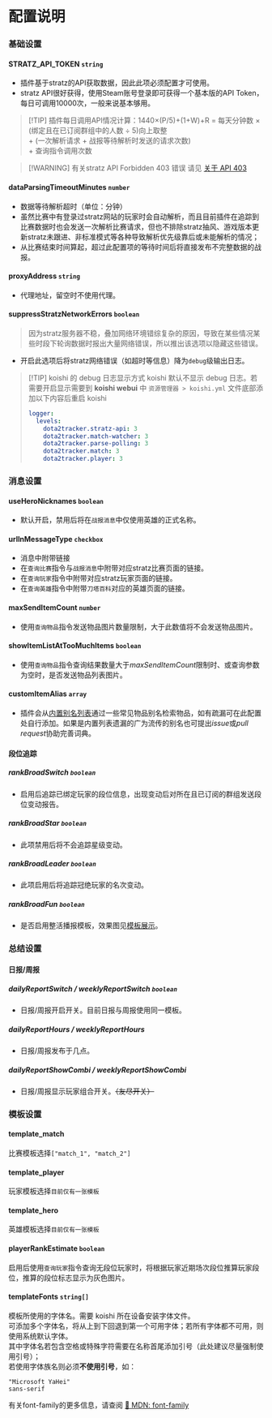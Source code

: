 # 配置说明
### 基础设置
#### STRATZ_API_TOKEN `string`
- 插件基于stratz的API获取数据，因此此项必须配置才可使用。
- stratz API很好获得，使用Steam账号登录即可获得一个基本版的API Token，每日可调用10000次，一般来说基本够用。
> [!TIP] 插件每日调用API情况计算：1440×(P/5)+(1+W)+R
> = 每天分钟数 × (绑定且在已订阅群组中的人数 ÷ 5)向上取整  
>  \+ (一次解析请求 + 战报等待解析时发送的请求次数)  
>  \+ 查询指令调用次数

> [!WARNING] 有关stratz API Forbidden 403 错误
> 请见 [关于 API 403](./api-403.md)


#### dataParsingTimeoutMinutes `number`
- 数据等待解析超时（单位：分钟）
- 虽然比赛中有登录过stratz网站的玩家时会自动解析，而且目前插件在追踪到比赛数据时也会发送一次解析比赛请求，但也不排除stratz抽风、游戏版本更新stratz未跟进、非标准模式等各种导致解析优先级靠后或未能解析的情况；
- 从比赛结束时间算起，超过此配置项的等待时间后将直接发布不完整数据的战报。

#### proxyAddress `string`
- 代理地址，留空时不使用代理。

#### suppressStratzNetworkErrors `boolean`
> 因为stratz服务器不稳，叠加网络环境错综复杂的原因，导致在某些情况某些时段下轮询数据时报出大量网络错误，所以推出该选项以隐藏这些错误。
- 开启此选项后将stratz网络错误（如超时等信息）降为`debug`级输出日志。
> [!TIP] koishi 的 debug 日志显示方式
> koishi 默认不显示 debug 日志。若需要开启显示需要到 **koishi webui** 中 `资源管理器 > koishi.yml` 文件底部添加以下内容后重启 koishi
> ```yaml
> logger:
>   levels:
>     dota2tracker.stratz-api: 3
>     dota2tracker.match-watcher: 3
>     dota2tracker.parse-polling: 3
>     dota2tracker.match: 3
>     dota2tracker.player: 3
> ```

### 消息设置

#### useHeroNicknames `boolean`
- 默认开启，禁用后将在`战报消息`中仅使用英雄的正式名称。

#### urlInMessageType `checkbox`
- 消息中附带链接
- 在`查询比赛`指令与`战报消息`中附带对应stratz比赛页面的链接。
- 在`查询玩家`指令中附带对应stratz玩家页面的链接。
- 在`查询英雄`指令中附带`刀塔百科`对应的英雄页面的链接。

#### maxSendItemCount `number`
- 使用`查询物品`指令发送物品图片数量限制，大于此数值将不会发送物品图片。

#### showItemListAtTooMuchItems `boolean`
- 使用`查询物品`指令查询结果数量大于*maxSendItemCount*限制时、或查询参数为空时，是否发送物品列表图片。

#### customItemAlias `array`
- 插件会从[内置别名列表](https://github.com/sjtdev/koishi-plugin-dota2tracker/blob/master/src/locales/zh-CN.constants.json#L304-L407)通过一些常见物品别名检索物品，如有疏漏可在此配置处自行添加。如果是内置列表遗漏的广为流传的别名也可提出*issue*或*pull request*协助完善词典。

#### 段位追踪
##### rankBroadSwitch `boolean`
- 启用后追踪已绑定玩家的段位信息，出现变动后对所在且已订阅的群组发送段位变动报告。

##### rankBroadStar `boolean`
- 此项禁用后将不会追踪星级变动。

##### rankBroadLeader `boolean`
- 此项启用后将追踪冠绝玩家的名次变动。

##### rankBroadFun `boolean`
- 是否启用整活播报模板，效果图见[模板展示](./template-rank.md)。

### 总结设置
#### 日报/周报
##### dailyReportSwitch / weeklyReportSwitch `boolean`
- 日报/周报开启开关。目前日报与周报使用同一模板。

##### dailyReportHours / weeklyReportHours
- 日报/周报发布于几点。

##### dailyReportShowCombi / weeklyReportShowCombi
- 日报/周报显示玩家组合开关。<del>（友尽开关）</del>

### 模板设置
#### template_match
比赛模板选择`["match_1", "match_2"]`
#### template_player
玩家模板选择`目前仅有一张模板`
#### template_hero
英雄模板选择`目前仅有一张模板`
#### playerRankEstimate `boolean`
启用后使用`查询玩家`指令查询无段位玩家时，将根据玩家近期场次段位推算玩家段位，推算的段位标志显示为灰色图片。
#### templateFonts `string[]`
模板所使用的字体名。需要 koishi 所在设备安装字体文件。  
可添加多个字体名，将从上到下回退到第一个可用字体；若所有字体都不可用，则使用系统默认字体。  
其中字体名若包含空格或特殊字符需要在名称首尾添加引号（此处建议尽量强制使用引号）；  
若使用字体族名则必须**不使用引号**，如：
```
"Microsoft YaHei"
sans-serif
```
有关font-family的更多信息，请查阅 [📖 MDN: font-family](https://developer.mozilla.org/zh-CN/docs/Web/CSS/font-family)  
